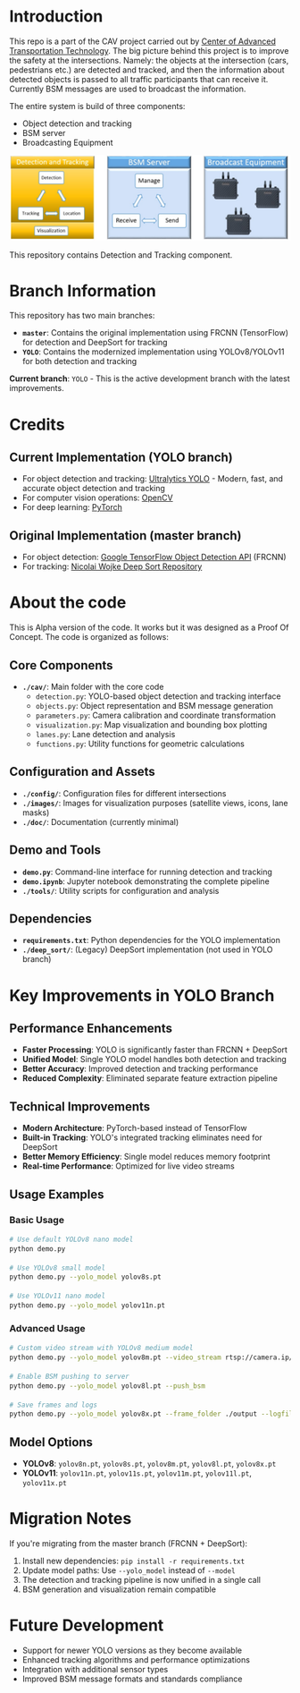 [//]: # (Image References)
[img_SystemOverview]: ./doc/img/System_overview.jpg "Entire system - big picture"


# Introduction
This repo is a part of the CAV project carried out by [Center of Advanced Transportation Technology](http://www.catt.umd.edu/). The big picture behind this project is to improve the safety at the intersections. Namely: the objects at the intersection (cars, pedestrians etc.) are detected and tracked, and then the information about detected objects is passed to all traffic participants that can receive it. Currently BSM messages are used to broadcast the information.

The entire system is build of three components:
- Object detection and tracking 
- BSM server
- Broadcasting Equipment

![img_SystemOverview]

This repository contains Detection and Tracking component.

# Branch Information
This repository has two main branches:
- **`master`**: Contains the original implementation using FRCNN (TensorFlow) for detection and DeepSort for tracking
- **`YOLO`**: Contains the modernized implementation using YOLOv8/YOLOv11 for both detection and tracking

**Current branch**: `YOLO` - This is the active development branch with the latest improvements.

# Credits
## Current Implementation (YOLO branch)
- For object detection and tracking: [Ultralytics YOLO](https://github.com/ultralytics/ultralytics) - Modern, fast, and accurate object detection and tracking
- For computer vision operations: [OpenCV](https://opencv.org/)
- For deep learning: [PyTorch](https://pytorch.org/)

## Original Implementation (master branch)
- For object detection: [Google TensorFlow Object Detection API](https://github.com/tensorflow/models/tree/master/research/object_detection) (FRCNN)
- For tracking: [Nicolai Wojke Deep Sort Repository](https://github.com/nwojke/deep_sort)

# About the code
This is Alpha version of the code. It works but it was designed as a Proof Of Concept. The code is organized as follows:

## Core Components
- **`./cav/`**: Main folder with the core code
  - `detection.py`: YOLO-based object detection and tracking interface
  - `objects.py`: Object representation and BSM message generation
  - `parameters.py`: Camera calibration and coordinate transformation
  - `visualization.py`: Map visualization and bounding box plotting
  - `lanes.py`: Lane detection and analysis
  - `functions.py`: Utility functions for geometric calculations

## Configuration and Assets
- **`./config/`**: Configuration files for different intersections
- **`./images/`**: Images for visualization purposes (satellite views, icons, lane masks)
- **`./doc/`**: Documentation (currently minimal)

## Demo and Tools
- **`demo.py`**: Command-line interface for running detection and tracking
- **`demo.ipynb`**: Jupyter notebook demonstrating the complete pipeline
- **`./tools/`**: Utility scripts for configuration and analysis

## Dependencies
- **`requirements.txt`**: Python dependencies for the YOLO implementation
- **`./deep_sort/`**: (Legacy) DeepSort implementation (not used in YOLO branch)

# Key Improvements in YOLO Branch

## Performance Enhancements
- **Faster Processing**: YOLO is significantly faster than FRCNN + DeepSort
- **Unified Model**: Single YOLO model handles both detection and tracking
- **Better Accuracy**: Improved detection and tracking performance
- **Reduced Complexity**: Eliminated separate feature extraction pipeline

## Technical Improvements
- **Modern Architecture**: PyTorch-based instead of TensorFlow
- **Built-in Tracking**: YOLO's integrated tracking eliminates need for DeepSort
- **Better Memory Efficiency**: Single model reduces memory footprint
- **Real-time Performance**: Optimized for live video streams

## Usage Examples

### Basic Usage
```bash
# Use default YOLOv8 nano model
python demo.py

# Use YOLOv8 small model
python demo.py --yolo_model yolov8s.pt

# Use YOLOv11 nano model
python demo.py --yolo_model yolov11n.pt
```

### Advanced Usage
```bash
# Custom video stream with YOLOv8 medium model
python demo.py --yolo_model yolov8m.pt --video_stream rtsp://camera.ip/stream

# Enable BSM pushing to server
python demo.py --yolo_model yolov8l.pt --push_bsm

# Save frames and logs
python demo.py --yolo_model yolov8x.pt --frame_folder ./output --logfile tracking.log
```

## Model Options
- **YOLOv8**: `yolov8n.pt`, `yolov8s.pt`, `yolov8m.pt`, `yolov8l.pt`, `yolov8x.pt`
- **YOLOv11**: `yolov11n.pt`, `yolov11s.pt`, `yolov11m.pt`, `yolov11l.pt`, `yolov11x.pt`

# Migration Notes
If you're migrating from the master branch (FRCNN + DeepSort):
1. Install new dependencies: `pip install -r requirements.txt`
2. Update model paths: Use `--yolo_model` instead of `--model`
3. The detection and tracking pipeline is now unified in a single call
4. BSM generation and visualization remain compatible

# Future Development
- Support for newer YOLO versions as they become available
- Enhanced tracking algorithms and performance optimizations
- Integration with additional sensor types
- Improved BSM message formats and standards compliance


